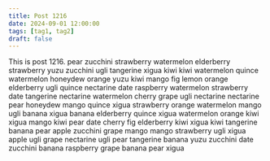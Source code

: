 ```yaml
---
title: Post 1216
date: 2024-09-01 12:00:00
tags: [tag1, tag2]
draft: false
---
```

This is post 1216.
pear
zucchini
strawberry
watermelon
elderberry
strawberry
yuzu
zucchini
ugli
tangerine
xigua
kiwi
kiwi
watermelon
quince
watermelon
honeydew
orange
yuzu
kiwi
mango
fig
lemon
orange
elderberry
ugli
quince
nectarine
date
raspberry
watermelon
strawberry
date
tangerine
nectarine
watermelon
cherry
grape
ugli
nectarine
nectarine
pear
honeydew
mango
quince
xigua
strawberry
orange
watermelon
mango
ugli
banana
xigua
banana
elderberry
quince
xigua
watermelon
orange
kiwi
xigua
mango
kiwi
pear
date
cherry
fig
elderberry
kiwi
xigua
kiwi
tangerine
banana
pear
apple
zucchini
grape
mango
mango
strawberry
ugli
xigua
apple
ugli
grape
nectarine
ugli
pear
tangerine
banana
yuzu
zucchini
date
zucchini
banana
raspberry
grape
banana
pear
xigua
